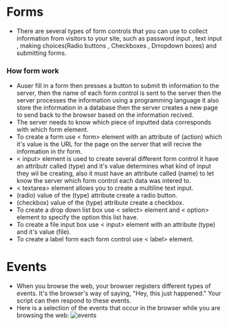 # Forms
* There are several types of form controls that you can use to collect information from visitors to your site, such as password input , text input , making choices(Radio buttons , Checkboxes , Drropdown boxes) and submitting forms.
### How form work 
* Auser fill in a form then presses a button to submit th information to the server, then the name of each form control is sent to the server then the server processes the information using a programming language it also store the information in a database then the server creates a new page to send back to the browser based on the information recived.
* The server needs to know which piece of inputted data corresponds with which form element.
* To create a form use < form> element with an attribute of (action) which it's value is the URL for the page on the server that will recive the information in thr form.
* < input> element is used to create several different form control it have an attributr called (type) and it's value determines what kind of input they wil be creating, also it must have an attribute called (name) to let know the server which form control each data was intered to.
* < textarea> element allows you to create a multiline text input.
* (radio) value of the (type) attribute create a radio button. 
* (checkbox) value of the (type) attribute create a checkbox.
* To create a drop down list box use < select> element and < option> element to specify the option this list have.
* To create a file input box use < input> element with an attribute (type) and it's value (file).
* To create a label form each form control use < label> element.
# Events
* When you browse the web, your browser registers different types of events. It's the browser's way of saying, "Hey, this just happened." Your script can then respond to these events. 
* Here is a selection of the events that occur in the browser while you are browsing the web:
![events](https://serving.photos.photobox.com/77638807ef9f34e69a9694bfde8caaf35fc3570476d9477b98de505d530d7a68f5daf18e.jpg)